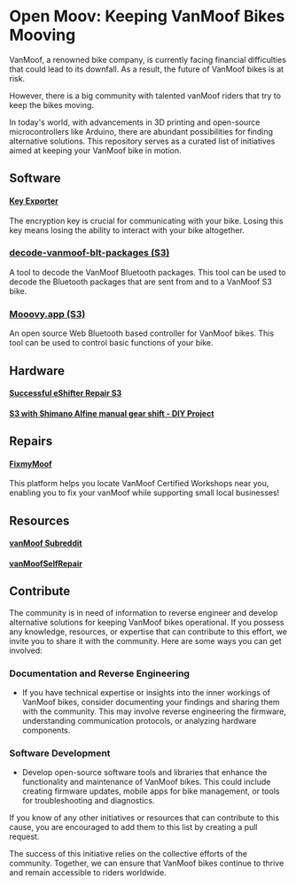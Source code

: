 # Open Moov: Keeping VanMoof Bikes Mooving

VanMoof, a renowned bike company, is currently facing financial difficulties that could lead to its downfall. As a result, the future of VanMoof bikes is at risk.

However, there is a big community with talented vanMoof riders that try to keep the bikes moving.

In today's world, with advancements in 3D printing and open-source microcontrollers like Arduino, there are abundant possibilities for finding alternative solutions. This repository serves as a curated list of initiatives aimed at keeping your VanMoof bike in motion.

## Software
#### [Key Exporter](https://github.com/grossartig/vanmoof-encryption-key-exporter)
The encryption key is crucial for communicating with your bike. Losing this key means losing the ability to interact with your bike altogether.

### [decode-vanmoof-blt-packages (S3)](https://github.com/mjarkk/decode-vanmoof-blt-packages)
A tool to decode the VanMoof Bluetooth packages. This tool can be used to decode the Bluetooth packages that are sent from and to a VanMoof S3 bike.

### [Mooovy.app (S3)](https://github.com/mjarkk/vanmoof-web-controller)
An open source Web Bluetooth based controller for VanMoof bikes. This tool can be used to control basic functions of your bike.

## Hardware
#### [Successful eShifter Repair S3](https://www.reddit.com/r/vanmoofbicycle/comments/15085mg/successful_eshifter_repair_s3/)

#### [S3 with Shimano Alfine manual gear shift - DIY Project](https://link.medium.com/fCEAVxWr8Ab)

## Repairs
#### [FixmyMoof](https://fixmymoof.com/)
This platform helps you locate VanMoof Certified Workshops near you, enabling you to fix your vanMoof while supporting small local businesses!

## Resources
#### [vanMoof Subreddit](https://www.reddit.com/r/vanmoofbicycle/)
#### [vanMoofSelfRepair](https://www.reddit.com/r/VanMoofSelfRepair)


## Contribute
The community is in need of information to reverse engineer and develop alternative solutions for keeping VanMoof bikes operational. If you possess any knowledge, resources, or expertise that can contribute to this effort, we invite you to share it with the community. Here are some ways you can get involved:

### Documentation and Reverse Engineering
- If you have technical expertise or insights into the inner workings of VanMoof bikes, consider documenting your findings and sharing them with the community. This may involve reverse engineering the firmware, understanding communication protocols, or analyzing hardware components.

### Software Development
- Develop open-source software tools and libraries that enhance the functionality and maintenance of VanMoof bikes. This could include creating firmware updates, mobile apps for bike management, or tools for troubleshooting and diagnostics.


If you know of any other initiatives or resources that can contribute to this cause, you are encouraged to add them to this list by creating a pull request.

The success of this initiative relies on the collective efforts of the community. Together, we can ensure that VanMoof bikes continue to thrive and remain accessible to riders worldwide.
